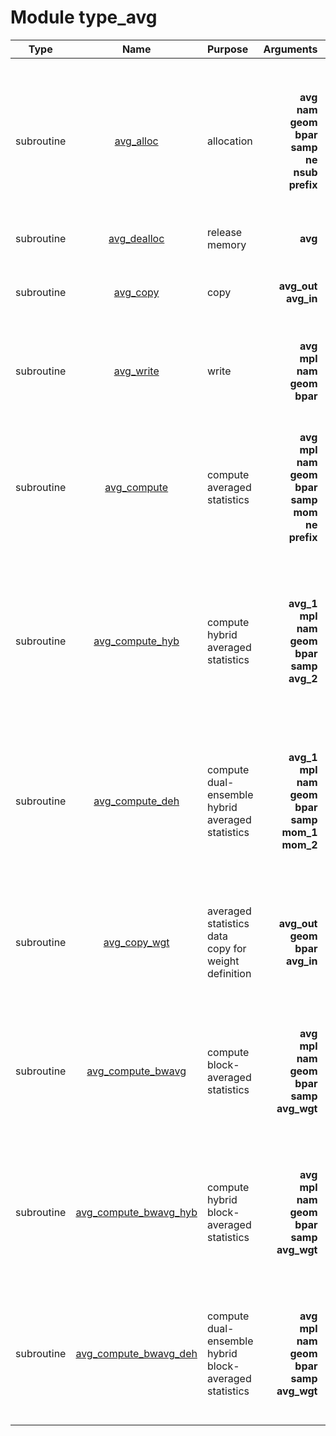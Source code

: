 # Module type_avg

| Type | Name | Purpose | Arguments |     | Type | Intent |
| :--: | :--: | :------ | ----: | :-------- | :--: | :----: |
| subroutine | [avg_alloc](https://github.com/JCSDA/saber/tree/develop/src/saber/bump/type_avg.F90#L66) | allocation | **avg**<br>**nam**<br>**geom**<br>**bpar**<br>**samp**<br>**ne**<br>**nsub**<br>**prefix** |  Averaged statistics<br> Namelist<br> Geometry<br> Block parameters<br> Sampling<br> Ensemble size<br> Number of sub-ensembles<br> Prefix | class(avg_type)<br>type(nam_type)<br>type(geom_type)<br>type(bpar_type)<br>type(samp_type)<br>integer<br>integer<br>character(len=*) | inout<br>in<br>in<br>in<br>in<br>in<br>in<br>in |
| subroutine | [avg_dealloc](https://github.com/JCSDA/saber/tree/develop/src/saber/bump/type_avg.F90#L95) | release memory | **avg** |  Averaged statistics | class(avg_type) | inout |
| subroutine | [avg_copy](https://github.com/JCSDA/saber/tree/develop/src/saber/bump/type_avg.F90#L122) | copy | **avg_out**<br>**avg_in** |  Output averaged statistics<br> Input averaged statistics | class(avg_type)<br>class(avg_type) | inout<br>in |
| subroutine | [avg_write](https://github.com/JCSDA/saber/tree/develop/src/saber/bump/type_avg.F90#L149) | write | **avg**<br>**mpl**<br>**nam**<br>**geom**<br>**bpar** |  Diagnostic<br> MPI data<br> Namelist<br> Geometry<br> Block parameters | class(avg_type)<br>type(mpl_type)<br>type(nam_type)<br>type(geom_type)<br>type(bpar_type) | inout<br>inout<br>in<br>in<br>in |
| subroutine | [avg_compute](https://github.com/JCSDA/saber/tree/develop/src/saber/bump/type_avg.F90#L181) | compute averaged statistics | **avg**<br>**mpl**<br>**nam**<br>**geom**<br>**bpar**<br>**samp**<br>**mom**<br>**ne**<br>**prefix** |  Averaged statistics<br> MPI data<br> Namelist<br> Geometry<br> Block parameters<br> Sampling<br> Moments<br> Ensemble size<br> Prefix | class(avg_type)<br>type(mpl_type)<br>type(nam_type)<br>type(geom_type)<br>type(bpar_type)<br>type(samp_type)<br>type(mom_type)<br>integer<br>character(len=*) | inout<br>inout<br>in<br>in<br>in<br>in<br>in<br>in<br>in |
| subroutine | [avg_compute_hyb](https://github.com/JCSDA/saber/tree/develop/src/saber/bump/type_avg.F90#L262) | compute hybrid averaged statistics | **avg_1**<br>**mpl**<br>**nam**<br>**geom**<br>**bpar**<br>**samp**<br>**avg_2** |  Ensemble 1 averaged statistics<br> MPI data<br> Namelist<br> Geometry<br> Block parameters<br> Sampling<br> Ensemble 2 averaged statistics | class(avg_type)<br>type(mpl_type)<br>type(nam_type)<br>type(geom_type)<br>type(bpar_type)<br>type(samp_type)<br>type(avg_type) | inout<br>inout<br>in<br>in<br>in<br>in<br>in |
| subroutine | [avg_compute_deh](https://github.com/JCSDA/saber/tree/develop/src/saber/bump/type_avg.F90#L310) | compute dual-ensemble hybrid averaged statistics | **avg_1**<br>**mpl**<br>**nam**<br>**geom**<br>**bpar**<br>**samp**<br>**mom_1**<br>**mom_2** |  Ensemble 1 averaged statistics<br> MPI data<br> Namelist<br> Geometry<br> Block parameters<br> Sampling<br> Ensemble 1 moments<br> Ensemble 2 moments | class(avg_type)<br>type(mpl_type)<br>type(nam_type)<br>type(geom_type)<br>type(bpar_type)<br>type(samp_type)<br>type(mom_type)<br>type(mom_type) | inout<br>inout<br>in<br>in<br>in<br>in<br>in<br>in |
| subroutine | [avg_copy_wgt](https://github.com/JCSDA/saber/tree/develop/src/saber/bump/type_avg.F90#L377) | averaged statistics data copy for weight definition | **avg_out**<br>**geom**<br>**bpar**<br>**avg_in** |  Output averaged statistics<br> Geometry<br> Block parameters<br> Input averaged statistics | class(avg_type)<br>type(geom_type)<br>type(bpar_type)<br>type(avg_type) | inout<br>in<br>in<br>in |
| subroutine | [avg_compute_bwavg](https://github.com/JCSDA/saber/tree/develop/src/saber/bump/type_avg.F90#L414) | compute block-averaged statistics | **avg**<br>**mpl**<br>**nam**<br>**geom**<br>**bpar**<br>**samp**<br>**avg_wgt** |  Averaged statistics<br> MPI data<br> Namelist<br> Geometry<br> Block parameters<br> Sampling<br> Averaged statistics for weights | class(avg_type)<br>type(mpl_type)<br>type(nam_type)<br>type(geom_type)<br>type(bpar_type)<br>type(samp_type)<br>type(avg_type) | inout<br>inout<br>in<br>in<br>in<br>in<br>in |
| subroutine | [avg_compute_bwavg_hyb](https://github.com/JCSDA/saber/tree/develop/src/saber/bump/type_avg.F90#L523) | compute hybrid block-averaged statistics | **avg**<br>**mpl**<br>**nam**<br>**geom**<br>**bpar**<br>**samp**<br>**avg_wgt** |  Averaged statistics<br> MPI data<br> Namelist<br> Geometry<br> Block parameters<br> Sampling<br> Averaged statistics for weights | class(avg_type)<br>type(mpl_type)<br>type(nam_type)<br>type(geom_type)<br>type(bpar_type)<br>type(samp_type)<br>type(avg_type) | inout<br>inout<br>in<br>in<br>in<br>in<br>in |
| subroutine | [avg_compute_bwavg_deh](https://github.com/JCSDA/saber/tree/develop/src/saber/bump/type_avg.F90#L610) | compute dual-ensemble hybrid block-averaged statistics | **avg**<br>**mpl**<br>**nam**<br>**geom**<br>**bpar**<br>**samp**<br>**avg_wgt** |  Averaged statistics<br> MPI data<br> Namelist<br> Geometry<br> Block parameters<br> Sampling<br> Averaged statistics for weights | class(avg_type)<br>type(mpl_type)<br>type(nam_type)<br>type(geom_type)<br>type(bpar_type)<br>type(samp_type)<br>type(avg_type) | inout<br>inout<br>in<br>in<br>in<br>in<br>in |
